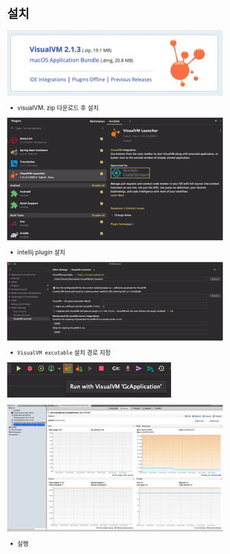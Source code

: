 # 설치

![](<../../../.gitbook/assets/image (15) (1).png>)

* visualVM. zip 다운로드 후 설치

![](<../../../.gitbook/assets/image (3) (1).png>)

* intellij plugin 설치&#x20;

![](<../../../.gitbook/assets/image (2).png>)

* `VisualVM excutable` 설치 경로 지정&#x20;

![](<../../../.gitbook/assets/image (10) (1).png>)

![](<../../../.gitbook/assets/image (1) (1) (1).png>)

* 실행&#x20;
